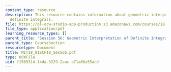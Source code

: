 ```yaml
---
content_type: resource
description: This resource contains information about geometric interpretation of
  definite integrals.
file: https://ol-ocw-studio-app-production.s3.amazonaws.com/courses/18-01sc-single-variable-calculus-fall-2010/f150931414da32292aacb71a86a55acd_MIT18_01SCF10_Ses56b.pdf
file_type: application/pdf
learning_resource_types: []
parent_title: 'Session 56: Geometric Interpretation of Definite Integrals'
parent_type: CourseSection
resourcetype: Document
title: MIT18_01SCF10_Ses56b.pdf
type: OCWFile
uid: f1509314-14da-3229-2aac-b71a86a55acd
---
```

